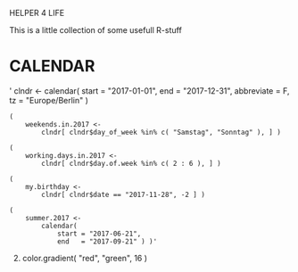HELPER 4 LIFE

This is a little collection of some usefull R-stuff

# CALENDAR

'	clndr <-
		calendar(
			start = "2017-01-01",
			end   = "2017-12-31",
		abbreviate = F,
		tz = "Europe/Berlin" ) 
			
	(
		weekends.in.2017 <-
			clndr[ clndr$day_of_week %in% c( "Samstag", "Sonntag" ), ] )
	
	(
		working.days.in.2017 <-
			clndr[ clndr$day.of.week %in% c( 2 : 6 ), ] )
	
	(
		my.birthday <-
			clndr[ clndr$date == "2017-11-28", -2 ] )
			
	(
		summer.2017 <-
			calendar(
				start = "2017-06-21",
				end   = "2017-09-21" ) )'

2.
	color.gradient( "red", "green", 16 )
	
